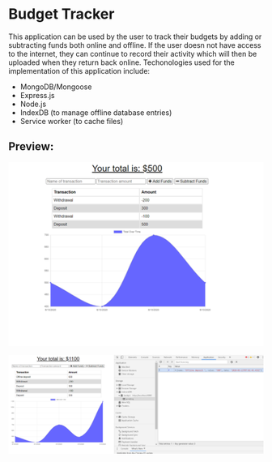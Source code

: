 # Budget Tracker

This application can be used by the user to track their budgets by adding or subtracting funds both online and offline. If the user doesn not have access to the internet, they can continue to record their activity which will then be uploaded when they return back online.
Techonologies used for the implementation of this application include: 
* MongoDB/Mongoose
* Express.js
* Node.js
* IndexDB (to manage offline database entries)
* Service worker (to cache files)


## Preview: 
![online](public/assets/Preview1.PNG)

![offline](public/assets/Preview2.PNG)
